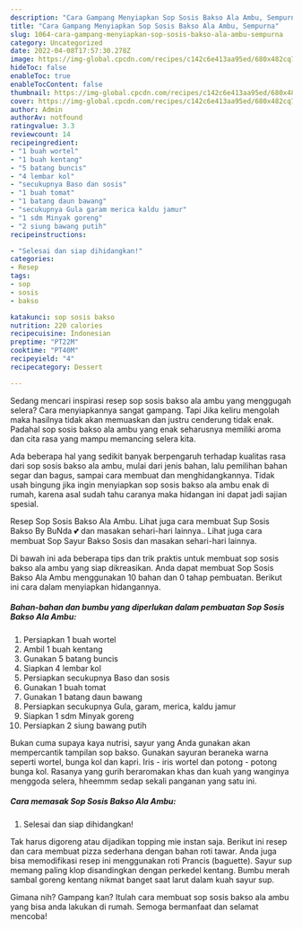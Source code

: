 ```yaml
---
description: "Cara Gampang Menyiapkan Sop Sosis Bakso Ala Ambu, Sempurna"
title: "Cara Gampang Menyiapkan Sop Sosis Bakso Ala Ambu, Sempurna"
slug: 1064-cara-gampang-menyiapkan-sop-sosis-bakso-ala-ambu-sempurna
category: Uncategorized
date: 2022-04-08T17:57:30.278Z
image: https://img-global.cpcdn.com/recipes/c142c6e413aa95ed/680x482cq70/sop-sosis-bakso-ala-ambu-foto-resep-utama.jpg
hideToc: false
enableToc: true
enableTocContent: false
thumbnail: https://img-global.cpcdn.com/recipes/c142c6e413aa95ed/680x482cq70/sop-sosis-bakso-ala-ambu-foto-resep-utama.jpg
cover: https://img-global.cpcdn.com/recipes/c142c6e413aa95ed/680x482cq70/sop-sosis-bakso-ala-ambu-foto-resep-utama.jpg
author: Admin
authorAv: notfound
ratingvalue: 3.3
reviewcount: 14
recipeingredient:
- "1 buah wortel"
- "1 buah kentang"
- "5 batang buncis"
- "4 lembar kol"
- "secukupnya Baso dan sosis"
- "1 buah tomat"
- "1 batang daun bawang"
- "secukupnya Gula garam merica kaldu jamur"
- "1 sdm Minyak goreng"
- "2 siung bawang putih"
recipeinstructions:

- "Selesai dan siap dihidangkan!"
categories:
- Resep
tags:
- sop
- sosis
- bakso

katakunci: sop sosis bakso 
nutrition: 220 calories
recipecuisine: Indonesian
preptime: "PT22M"
cooktime: "PT40M"
recipeyield: "4"
recipecategory: Dessert

---
```



Sedang mencari inspirasi resep sop sosis bakso ala ambu yang menggugah selera? Cara menyiapkannya sangat gampang. Tapi Jika keliru mengolah maka hasilnya tidak akan memuaskan dan justru cenderung tidak enak. Padahal sop sosis bakso ala ambu yang enak seharusnya memiliki aroma dan cita rasa yang mampu memancing selera kita.


Ada beberapa hal yang sedikit banyak berpengaruh terhadap kualitas rasa dari sop sosis bakso ala ambu, mulai dari jenis bahan, lalu pemilihan bahan segar dan bagus, sampai cara membuat dan menghidangkannya. Tidak usah bingung jika ingin menyiapkan sop sosis bakso ala ambu enak di rumah, karena asal sudah tahu caranya maka hidangan ini dapat jadi sajian spesial.

Resep Sop Sosis Bakso Ala Ambu. Lihat juga cara membuat Sup Sosis Bakso By BuNda 💕 dan masakan sehari-hari lainnya.. Lihat juga cara membuat Sop Sayur Bakso Sosis dan masakan sehari-hari lainnya.


Di bawah ini ada beberapa tips dan trik praktis untuk membuat sop sosis bakso ala ambu yang siap dikreasikan. Anda dapat membuat Sop Sosis Bakso Ala Ambu menggunakan 10 bahan dan 0 tahap pembuatan. Berikut ini cara dalam menyiapkan hidangannya.

<!--inarticleads1-->

##### Bahan-bahan dan bumbu yang diperlukan dalam pembuatan Sop Sosis Bakso Ala Ambu:

1. Persiapkan 1 buah wortel
1. Ambil 1 buah kentang
1. Gunakan 5 batang buncis
1. Siapkan 4 lembar kol
1. Persiapkan secukupnya Baso dan sosis
1. Gunakan 1 buah tomat
1. Gunakan 1 batang daun bawang
1. Persiapkan secukupnya Gula, garam, merica, kaldu jamur
1. Siapkan 1 sdm Minyak goreng
1. Persiapkan 2 siung bawang putih


Bukan cuma supaya kaya nutrisi, sayur yang Anda gunakan akan mempercantik tampilan sop bakso. Gunakan sayuran beraneka warna seperti wortel, bunga kol dan kapri. Iris - iris wortel dan potong - potong bunga kol. Rasanya yang gurih beraromakan khas dan kuah yang wanginya menggoda selera, hheemmm sedap sekali panganan yang satu ini. 

<!--inarticleads2-->

##### Cara memasak Sop Sosis Bakso Ala Ambu:


1. Selesai dan siap dihidangkan!

Tak harus digoreng atau dijadikan topping mie instan saja. Berikut ini resep dan cara membuat pizza sederhana dengan bahan roti tawar. Anda juga bisa memodifikasi resep ini menggunakan roti Prancis (baguette). Sayur sup memang paling klop disandingkan dengan perkedel kentang. Bumbu merah sambal goreng kentang nikmat banget saat larut dalam kuah sayur sup. 

Gimana nih? Gampang kan? Itulah cara membuat sop sosis bakso ala ambu yang bisa anda lakukan di rumah. Semoga bermanfaat dan selamat mencoba!
